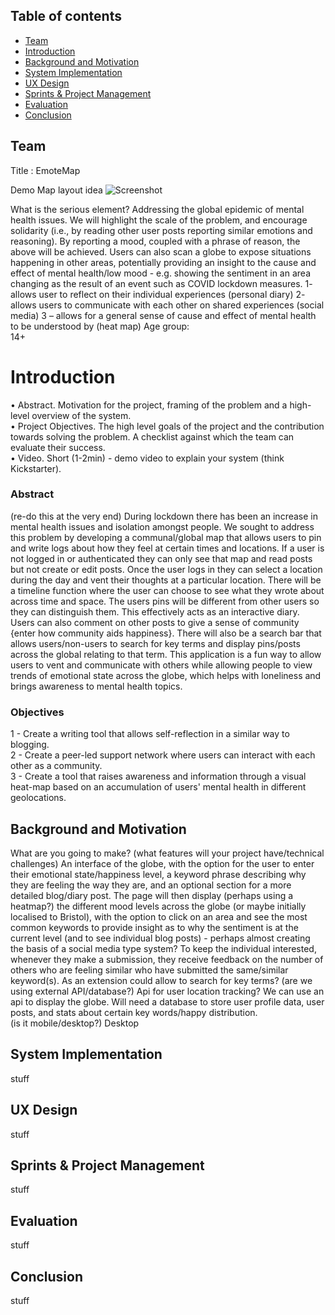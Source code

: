 ## Table of contents
* [Team](#team)
* [Introduction](#intro)
* [Background and Motivation](#backgrnd)
* [System Implementation](#system)
* [UX Design](#uxdesign)
* [Sprints & Project Management](#sprints)
* [Evaluation](#eval)
* [Conclusion](#conc)

<a name="team"></a>
## Team
Title : EmoteMap  

Demo Map layout idea
![Screenshot](screenshot.png)

What is the serious element?
Addressing the global epidemic of mental health issues. We will highlight the scale of the problem, and encourage solidarity (i.e., by reading other user posts reporting similar emotions and reasoning). By reporting a mood, coupled with a phrase of reason, the above will be achieved. Users can also scan a globe to expose situations happening in other areas, potentially providing an insight to the cause and effect of mental health/low mood - e.g. showing the sentiment in an area changing as the result of an event such as COVID lockdown measures.
1- allows user to reflect on their individual experiences (personal diary)
2- allows users to communicate with each other on shared experiences (social media)
3 – allows for a general sense of cause and effect of mental health to be understood by (heat map)
Age group:  
14+

<a name="intro"></a>
# Introduction 
•	Abstract. Motivation for the project, framing of the problem and a high-level overview of the system.  
•	Project Objectives. The high level goals of the project and the contribution towards solving the problem. A checklist against which the team can evaluate their success.  
•	Video. Short (1-2min) - demo video to explain your system (think Kickstarter). 



### Abstract

(re-do this at the very end) During lockdown there has been an increase in mental health issues and isolation amongst people. We sought to address this problem by developing a communal/global map that allows users to pin and write logs about how they feel at certain times and locations. If a user is not logged in or authenticated they can only see that map and read posts but not create or edit posts. Once the user logs in they can select a location during the day and vent their thoughts at a particular location. There will be a timeline function where the user can choose to see what they wrote about across time and space. The users pins will be different from other users so they can distinguish them. This effectively acts as an interactive diary. Users can also comment on other posts to give a sense of community {enter how community aids happiness}. There will also be a search bar that allows users/non-users to search for key terms and display pins/posts across the global relating to that term. This application is a fun way to allow users to vent and communicate with others while allowing people to view trends of emotional state across the globe, which helps with loneliness and brings awareness to mental health topics.


### Objectives 
1 - Create a writing tool that allows self-reflection in a similar way to blogging.  
2 - Create a peer-led support network where users can interact with each other as a community.    
3 - Create a tool that raises awareness and information through a visual heat-map based on an accumulation of users' mental health in different geolocations. 





<a name="backgrnd"></a>
## Background and Motivation
What are you going to make?
(what features will your project have/technical challenges)
An interface of the globe, with the option for the user to enter their emotional state/happiness level, a keyword phrase describing why they are feeling the way they are, and an optional section for a more detailed blog/diary post. The page will then display (perhaps using a heatmap?) the different mood levels across the globe (or maybe initially localised to Bristol), with the option to click on an area and see the most common keywords to provide insight as to why the sentiment is at the current level (and to see individual blog posts) - perhaps almost creating the basis of a social media type system?
To keep the individual interested, whenever they make a submission, they receive feedback on the number of others who are feeling similar who have submitted the same/similar keyword(s).
As an extension could allow to search for key terms?
(are we using external API/database?)
Api for user location tracking?
We can use an api to display the globe. Will need a database to store user profile data, user posts, and stats about certain key words/happy distribution.  
(is it mobile/desktop?)
Desktop

<a name="system"></a>
## System Implementation
stuff

<a name="uxdesign"></a>
## UX Design
stuff

<a name="sprints"></a>
## Sprints & Project Management
stuff

<a name="eval"></a>
## Evaluation
stuff

<a name="conc"></a>
## Conclusion
stuff
